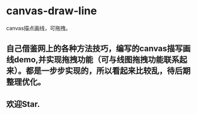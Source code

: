 # canvas-draw-line
canvas描点画线，可拖拽。
## 自己借鉴网上的各种方法技巧，编写的canvas描写画线demo,并实现拖拽功能（可与线图拖拽功能联系起来）。都是一步步实现的，所以看起来比较乱，待后期整理优化。
## 欢迎Star.